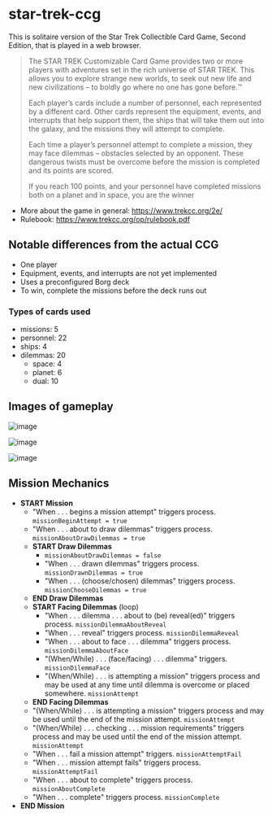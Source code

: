# star-trek-ccg

This is solitaire version of the Star Trek Collectible Card Game, Second Edition, that is played in a web browser. 

> The STAR TREK Customizable Card Game provides two or more players with adventures set in the rich universe of STAR TREK. This allows you to explore strange new worlds, to seek out new life and new civilizations – to boldly go where no one has gone before.™
>
> Each player’s cards include a number of personnel, each represented by a different card. Other cards represent the equipment, events, and interrupts that help support them, the ships that will take them out into the galaxy, and the missions they will attempt to complete.
>
> Each time a player’s personnel attempt to complete a mission, they may face dilemmas – obstacles selected by an opponent. These dangerous twists must be overcome before the mission is completed and its points are scored.
>
> If you reach 100 points, and your personnel have completed missions both on a planet and in space, you are the winner

- More about the game in general: https://www.trekcc.org/2e/
- Rulebook: https://www.trekcc.org/op/rulebook.pdf

## Notable differences from the actual CCG

- One player
- Equipment, events, and interrupts are not yet implemented
- Uses a preconfigured Borg deck
- To win, complete the missions before the deck runs out

### Types of cards used

- missions: 5
- personnel: 22
- ships: 4
- dilemmas: 20
    - space: 4
    - planet: 6
    - dual: 10

## Images of gameplay

![image](https://user-images.githubusercontent.com/2509012/224824548-ab04c3ea-5ebc-48d0-9a58-9e9674881444.png)

![image](https://user-images.githubusercontent.com/2509012/224823161-48266afb-c747-43bb-aa93-79a9eafb6444.png)

![image](https://user-images.githubusercontent.com/2509012/224821860-ed0b2e0f-330f-4479-b454-f0aa256ace73.png)


## Mission Mechanics

- **START Mission**
    - "When . . . begins a mission attempt" triggers process. `missionBeginAttempt = true`
    - "When . . . about to draw dilemmas" triggers process. `missionAboutDrawDilemmas = true`
    - **START Draw Dilemmas**
        - `missionAboutDrawDilemmas = false`
        - "When . . . drawn dilemmas" triggers process. `missionDrawnDilemmas = true`
        - "When . . . (choose/chosen) dilemmas" triggers process. `missionChooseDilemmas = true`
    - **END Draw Dilemmas**
    - **START Facing Dilemmas** (loop)
        - "When . . . dilemma . . . about to (be) reveal(ed)" triggers process. `missionDilemmaAboutReveal`
        - "When . . . reveal" triggers process. `missionDilemmaReveal`
        - "When . . . about to face . . . dilemma" triggers process. `missionDilemmaAboutFace`
        - "(When/While) . . . (face/facing) . . . dilemma" triggers. `missionDilemmaFace`
        - "(When/While) . . . is attempting a mission" triggers process and may be used at any time until dilemma is overcome or placed somewhere. `missionAttempt`
    - **END Facing Dilemmas**
    - "(When/While) . . . is attempting a mission" triggers process and may be used until the end of the mission attempt. `missionAttempt`
    - "(When/While) . . . checking . . . mission requirements" triggers process and may be used until the end of the mission attempt. `missionAttempt`
    - "When . . . fail a mission attempt" triggers. `missionAttemptFail`
    - "When . . . mission attempt fails" triggers process. `missionAttemptFail`	
    - "When . . . about to complete" triggers process. `missionAboutComplete`
    - "When . . . complete" triggers process. `missionComplete`
- **END Mission**

